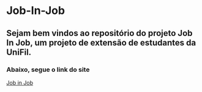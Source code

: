 # Job-In-Job

## Sejam bem vindos ao repositório do projeto Job In Job, um projeto de extensão de estudantes da UniFil. 

### Abaixo, segue o link do site

[Job in Job](https://thejobinjob.wixstudio.io/jobinjob)



